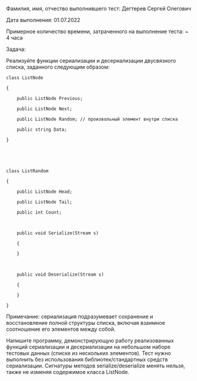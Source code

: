 Фамилия, имя, отчество выполнившего тест: Дегтерев Сергей Олегович

Дата выполнения: 01.07.2022

Примерное количество времени, затраченного на выполнение теста: ~ 4 часа

Задача:

Реализуйте функции сериализации и десериализации двусвязного списка, заданного следующим образом:

    class ListNode

    {

        public ListNode Previous;

        public ListNode Next;

        public ListNode Random; // произвольный элемент внутри списка

        public string Data;

    }

 

 

    class ListRandom

    {

        public ListNode Head;

        public ListNode Tail;

        public int Count;

 

        public void Serialize(Stream s)

        {

        }

 

        public void Deserialize(Stream s)

        {

        }

    }

 

Примечание: сериализация подразумевает сохранение и восстановление полной структуры списка, включая взаимное соотношение его элементов между собой.

Напишите программу, демонстрирующую работу реализованных функций сериализации и десериализации на небольшом наборе тестовых данных (списке из нескольких элементов). Тест нужно выполнить без использования библиотек/стандартных средств сериализации. Сигнатуры методов serialize/deserialize менять нельзя, также не изменяя содержимое класса ListNode. 
